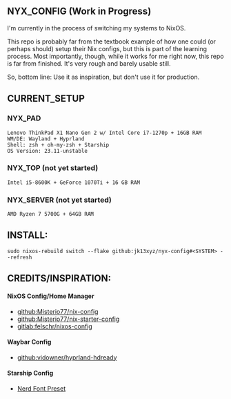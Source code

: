 ## NYX_CONFIG (Work in Progress)

I'm currently in the process of switching my systems to NixOS. 

This repo is probably far from the textbook example of how one could (or perhaps should) setup their Nix configs, but this is part of the learning process. Most importantly, though, while it works for me right now, this repo is far from finished. It's very rough and barely usable still.

So, bottom line: Use it as inspiration, but don't use it for production.

## CURRENT_SETUP

### NYX_PAD
    Lenovo ThinkPad X1 Nano Gen 2 w/ Intel Core i7-1270p + 16GB RAM
    WM/DE: Wayland + Hyprland
    Shell: zsh + oh-my-zsh + Starship
    OS Version: 23.11-unstable

### NYX_TOP (not yet started)
    Intel i5-8600K + GeForce 1070Ti + 16 GB RAM

### NYX_SERVER (not yet started)
    AMD Ryzen 7 5700G + 64GB RAM

## INSTALL:

    sudo nixos-rebuild switch --flake github:jk13xyz/nyx-config#<SYSTEM> --refresh

## CREDITS/INSPIRATION:

#### NixOS Config/Home Manager

- [github:Misterio77/nix-config](https://github.com/Misterio77/nix-config)
- [github:Misterio77/nix-starter-config](https://github.com/Misterio77/nix-starter-config)
- [gitlab:felschr/nixos-config](https://gitlab.com/felschr/nixos-config)

#### Waybar Config

- [github:vidowner/hyprland-hdready](https://github.com/vidowner/hyprland-hdready)

#### Starship Config

- [Nerd Font Preset](https://starship.rs/presets/nerd-font.html)